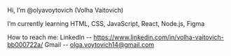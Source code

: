 Hi, I’m @olyavoytovich (Volha Vaitovich)

I’m currently learning HTML, CSS, JavaScript, React, Node.js, Figma

How to reach me:
LinkedIn -- https://www.linkedin.com/in/volha-vaitovich-bb000722a/
Gmail -- olga.voytovich14@gmail.com
